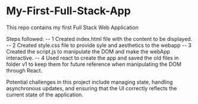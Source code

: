 # My-First-Full-Stack-App

This repo contains my first Full Stack Web Application

Steps followed:
-- 1 Created index.html file with the content to be displayed.
-- 2 Created style.css file to provide syle and aesthetics to the webapp
-- 3 Created the script.js to manipulate the DOM and make the webApp interactive.
-- 4 Used react to create the app and saved the old files in folder v1 to keep them for future reference when manipulating the DOM
through React.

Potential challenges in this project include managing state, handling asynchronous updates, and ensuring that the UI correctly reflects the current state of the application.
